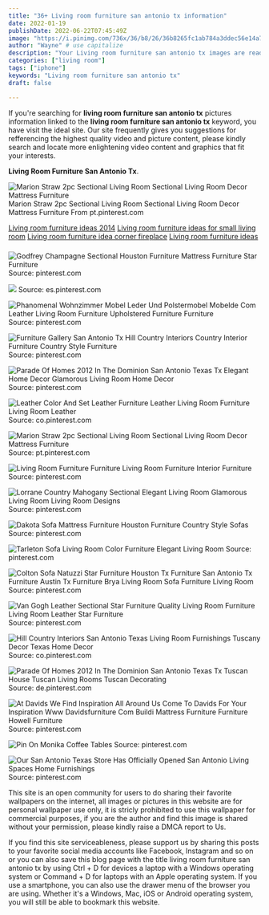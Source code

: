 ```yaml
---
title: "36+ Living room furniture san antonio tx information"
date: 2022-01-19
publishDate: 2022-06-22T07:45:49Z
image: "https://i.pinimg.com/736x/36/b8/26/36b8265fc1ab784a3ddec56e14a71435.jpg"
author: "Wayne" # use capitalize
description: "Your Living room furniture san antonio tx images are ready in this website. Living room furniture san antonio tx are a topic that is being searched for and liked by netizens now. You can Get the Living room furniture san antonio tx files here. Find and Download all free photos and vectors."
categories: ["living room"]
tags: ["iphone"]
keywords: "Living room furniture san antonio tx"
draft: false

---
```


If you're searching for **living room furniture san antonio tx** pictures information linked to the **living room furniture san antonio tx** keyword, you have visit the ideal  site.  Our site frequently  gives you  suggestions  for refferencing  the highest  quality video and picture  content, please kindly search and locate more enlightening video content and graphics  that fit your interests.

**Living Room Furniture San Antonio Tx**. 

![Marion Straw 2pc Sectional Living Room Sectional Living Room Decor Mattress Furniture](https://i.pinimg.com/originals/b4/02/00/b4020008cc4e3700fc0bddd73115b126.jpg "Marion Straw 2pc Sectional Living Room Sectional Living Room Decor Mattress Furniture")
Marion Straw 2pc Sectional Living Room Sectional Living Room Decor Mattress Furniture From pt.pinterest.com

[Living room furniture ideas 2014](/living-room-furniture-ideas-2014/)
[Living room furniture ideas for small living room](/living-room-furniture-ideas-for-small-living-room/)
[Living room furniture idea corner fireplace](/living-room-furniture-idea-corner-fireplace/)
[Living room furniture ideas](/living-room-furniture-ideas/)



### 

 


![Godfrey Champagne Sectional Houston Furniture Mattress Furniture Star Furniture](https://i.pinimg.com/originals/c2/aa/b2/c2aab2b3c126102d38e955c371905b98.jpg "Godfrey Champagne Sectional Houston Furniture Mattress Furniture Star Furniture")
Source: pinterest.com

 

![](https://i.pinimg.com/originals/a3/32/c7/a332c7c0bdb99bd3a195cf27d87c021e.jpg "")
Source: es.pinterest.com

 

![Phanomenal Wohnzimmer Mobel Leder Und Polstermobel Mobelde Com Leather Living Room Furniture Upholstered Furniture Furniture](https://i.pinimg.com/originals/3c/1f/b0/3c1fb0b1558476b55f0a0bccf1952392.jpg "Phanomenal Wohnzimmer Mobel Leder Und Polstermobel Mobelde Com Leather Living Room Furniture Upholstered Furniture Furniture")
Source: pinterest.com

 

![Furniture Gallery San Antonio Tx Hill Country Interiors Country Interior Furniture Country Style Furniture](https://i.pinimg.com/originals/7a/56/50/7a5650b34036b3659897c38a64649522.jpg "Furniture Gallery San Antonio Tx Hill Country Interiors Country Interior Furniture Country Style Furniture")
Source: pinterest.com

 

![Parade Of Homes 2012 In The Dominion San Antonio Texas Tx Elegant Home Decor Glamorous Living Room Home Decor](https://i.pinimg.com/originals/a8/e9/d0/a8e9d07339e8822e9e1c584dddd21861.jpg "Parade Of Homes 2012 In The Dominion San Antonio Texas Tx Elegant Home Decor Glamorous Living Room Home Decor")
Source: pinterest.com

 

![Leather Color And Set Leather Furniture Leather Living Room Furniture Living Room Leather](https://i.pinimg.com/originals/7b/91/ac/7b91acca2b0d3d8910a86455d0d62bec.jpg "Leather Color And Set Leather Furniture Leather Living Room Furniture Living Room Leather")
Source: co.pinterest.com

 

![Marion Straw 2pc Sectional Living Room Sectional Living Room Decor Mattress Furniture](https://i.pinimg.com/originals/b4/02/00/b4020008cc4e3700fc0bddd73115b126.jpg "Marion Straw 2pc Sectional Living Room Sectional Living Room Decor Mattress Furniture")
Source: pt.pinterest.com

 

![Living Room Furniture Furniture Living Room Furniture Interior Furniture](https://i.pinimg.com/originals/7c/a6/0c/7ca60cce6e90abd4dfe9fe7f6a8f2946.jpg "Living Room Furniture Furniture Living Room Furniture Interior Furniture")
Source: pinterest.com

 

![Lorrane Country Mahogany Sectional Elegant Living Room Glamorous Living Room Living Room Designs](https://i.pinimg.com/originals/ea/92/0d/ea920d2007a103c56eabd39d88909af2.jpg "Lorrane Country Mahogany Sectional Elegant Living Room Glamorous Living Room Living Room Designs")
Source: pinterest.com

 

![Dakota Sofa Mattress Furniture Houston Furniture Country Style Sofas](https://i.pinimg.com/originals/75/5b/de/755bde91864d01f97dace035fc859cc5.jpg "Dakota Sofa Mattress Furniture Houston Furniture Country Style Sofas")
Source: pinterest.com

 

![Tarleton Sofa Living Room Color Furniture Elegant Living Room](https://i.pinimg.com/originals/74/1a/87/741a873984d551d0375a82e12e5e99c0.jpg "Tarleton Sofa Living Room Color Furniture Elegant Living Room")
Source: pinterest.com

 

![Colton Sofa Natuzzi Star Furniture Houston Tx Furniture San Antonio Tx Furniture Austin Tx Furniture Brya Living Room Sofa Furniture Living Room](https://i.pinimg.com/originals/85/3a/45/853a454bbf0309d824e26f7e61a2a651.jpg "Colton Sofa Natuzzi Star Furniture Houston Tx Furniture San Antonio Tx Furniture Austin Tx Furniture Brya Living Room Sofa Furniture Living Room")
Source: pinterest.com

 

![Van Gogh Leather Sectional Star Furniture Quality Living Room Furniture Living Room Leather Star Furniture](https://i.pinimg.com/originals/ce/7a/fc/ce7afc191b3e96b1cd7aea5624e2426a.jpg "Van Gogh Leather Sectional Star Furniture Quality Living Room Furniture Living Room Leather Star Furniture")
Source: pinterest.com

 

![Hill Country Interiors San Antonio Texas Living Room Furnishings Tuscany Decor Texas Home Decor](https://i.pinimg.com/originals/1c/c0/4d/1cc04d0faecc999a6d59e1414f9c7b02.jpg "Hill Country Interiors San Antonio Texas Living Room Furnishings Tuscany Decor Texas Home Decor")
Source: co.pinterest.com

 

![Parade Of Homes 2012 In The Dominion San Antonio Texas Tx Tuscan House Tuscan Living Rooms Tuscan Decorating](https://i.pinimg.com/originals/67/dc/45/67dc45b3124c1c1a09debe30a41330fa.jpg "Parade Of Homes 2012 In The Dominion San Antonio Texas Tx Tuscan House Tuscan Living Rooms Tuscan Decorating")
Source: de.pinterest.com

 

![At Davids We Find Inspiration All Around Us Come To Davids For Your Inspiration Www Davidsfurniture Com Buildi Mattress Furniture Furniture Howell Furniture](https://i.pinimg.com/originals/61/66/49/616649c2b1b043ddc75dd9e5a1f4f449.jpg "At Davids We Find Inspiration All Around Us Come To Davids For Your Inspiration Www Davidsfurniture Com Buildi Mattress Furniture Furniture Howell Furniture")
Source: pinterest.com

 

![Pin On Monika Coffee Tables](https://i.pinimg.com/originals/4f/45/58/4f4558d3640f4e91c4ace24bf7637a90.jpg "Pin On Monika Coffee Tables")
Source: pinterest.com

 

![Our San Antonio Texas Store Has Officially Opened San Antonio Living Spaces Home Furnishings](https://i.pinimg.com/736x/36/b8/26/36b8265fc1ab784a3ddec56e14a71435.jpg "Our San Antonio Texas Store Has Officially Opened San Antonio Living Spaces Home Furnishings")
Source: pinterest.com

 

This site is an open community for users to do sharing their favorite wallpapers on the internet, all images or pictures in this website are for personal wallpaper use only, it is stricly prohibited to use this wallpaper for commercial purposes, if you are the author and find this image is shared without your permission, please kindly raise a DMCA report to Us.

If you find this site serviceableness, please support us by sharing this posts to your favorite social media accounts like Facebook, Instagram and so on or you can also save this blog page with the title living room furniture san antonio tx by using Ctrl + D for devices a laptop with a Windows operating system or Command + D for laptops with an Apple operating system. If you use a smartphone, you can also use the drawer menu of the browser you are using. Whether it's a Windows, Mac, iOS or Android operating system, you will still be able to bookmark this website.
